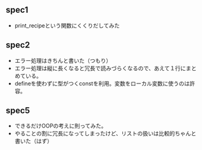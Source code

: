 spec1
----
- print_recipeという関数にくくりだしてみた

spec2
----
- エラー処理はきちんと書いた（つもり）
- エラー処理は縦に長くなると冗長で読みづらくなるので、あえて１行にまとめている。
- defineを使わずに型がつくconstを利用。変数をローカル変数に使うのは許容。

spec5
----
- できるだけOOPの考えに則ってみた。
- やることの割に冗長になってしまったけど、リストの扱いは比較的ちゃんと書いた（はず）
